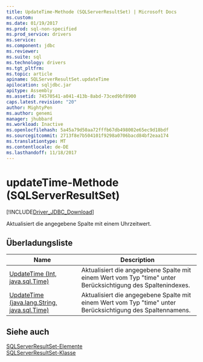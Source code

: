 ```yaml
---
title: UpdateTime-Methode (SQLServerResultSet) | Microsoft Docs
ms.custom: 
ms.date: 01/19/2017
ms.prod: sql-non-specified
ms.prod_service: drivers
ms.service: 
ms.component: jdbc
ms.reviewer: 
ms.suite: sql
ms.technology: drivers
ms.tgt_pltfrm: 
ms.topic: article
apiname: SQLServerResultSet.updateTime
apilocation: sqljdbc.jar
apitype: Assembly
ms.assetid: 74570541-a041-413b-8abd-73ced9bf8900
caps.latest.revision: "20"
author: MightyPen
ms.author: genemi
manager: jhubbard
ms.workload: Inactive
ms.openlocfilehash: 5a45a79d50aa72fffb67db498002e65ec9d18bdf
ms.sourcegitcommit: 2713f8e7b504101f9298a0706bacd84bf2eaa174
ms.translationtype: MT
ms.contentlocale: de-DE
ms.lasthandoff: 11/18/2017
---
```

# <a name="updatetime-method-sqlserverresultset"></a>updateTime-Methode (SQLServerResultSet)
[!INCLUDE[Driver_JDBC_Download](../../../includes/driver_jdbc_download.md)]

  Aktualisiert die angegebene Spalte mit einem Uhrzeitwert.  
  
## <a name="overload-list"></a>Überladungsliste  
  
|Name|Description|  
|----------|-----------------|  
|[UpdateTime (Int, java.sql.Time)](../../../connect/jdbc/reference/updatetime-method-int-java-sql-time.md)|Aktualisiert die angegebene Spalte mit einem Wert vom Typ "time" unter Berücksichtigung des Spaltenindexes.|  
|[UpdateTime (java.lang.String, java.sql.Time)](../../../connect/jdbc/reference/updatetime-method-java-lang-string-java-sql-time.md)|Aktualisiert die angegebene Spalte mit einem Wert vom Typ "time" unter Berücksichtigung des Spaltennamens.|  
  
## <a name="see-also"></a>Siehe auch  
 [SQLServerResultSet-Elemente](../../../connect/jdbc/reference/sqlserverresultset-members.md)   
 [SQLServerResultSet-Klasse](../../../connect/jdbc/reference/sqlserverresultset-class.md)  
  
  
